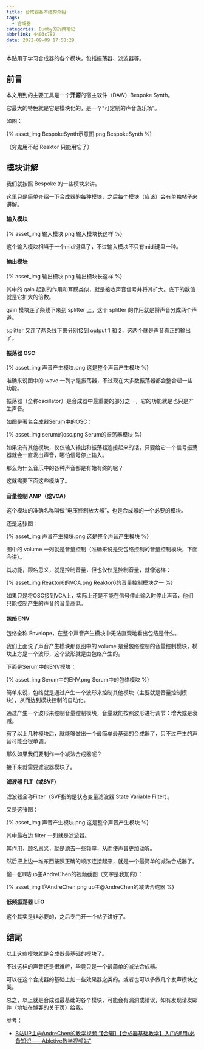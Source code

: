 ```yaml
---
title: 合成器基本结构介绍
tags:
  - 合成器
categories: Dumby的折腾笔记
abbrlink: 4403c782
date: 2022-09-09 17:58:29
---
```


本贴用于学习合成器的各个模块，包括振荡器、滤波器等。

<!--more-->

## 前言

本文用到的主要工具是一个**开源**的宿主软件（DAW）Bespoke Synth。

它最大的特色就是它是模块化的，是一个“可定制的声音游乐场”。

如图：

{% asset_img BespokeSynth示意图.png BespokeSynth %}

（穷鬼用不起 Reaktor 只能用它了）

## 模块讲解

我们就按照 Bespoke 的一些模块来讲。

这里只是简单介绍一下合成器的每种模块，之后每个模块（应该）会有单独帖子来讲解。

#### 输入模块

{% asset_img 输入模块.png 输入模块长这样 %}

这个输入模块相当于一个midi键盘了，不过输入模块不只有midi键盘一种。

#### 输出模块

{% asset_img 输出模块.png 输出模块长这样 %}

其中的 gain 起到的作用和耳膜类似，就是接收声音信号并将其扩大。底下的数值就是它扩大的倍数。

gain 模块连了条线下来到 splitter 上，这个 splitter 的作用就是将声音分成两个声道。

splitter 又连了两条线下来分别接到 output 1 和 2，这两个就是声音真正的输出了。

#### 振荡器 OSC

{% asset_img 声音产生模块.png 这是整个声音产生模块 %}

准确来说图中的 wave 一列才是振荡器，不过现在大多数振荡器都会整合起一些功能。

振荡器（全称oscillator）是合成器中最重要的部分之一，它的功能就是也只是产生声音。

如图是著名合成器Serum中的OSC：

{% asset_img serum的osc.png Serum的振荡器模块 %}

如果没有其他模块，仅仅输入输出和振荡器连接起来的话，只要给它一个信号振荡器就会一直发出声音，哪怕信号停止输入。

那么为什么音乐中的各种声音都是有始有终的呢？

这就需要下面这些模块了。

#### 音量控制 AMP（或VCA）

这个模块的准确名称叫做“电压控制放大器”，也是合成器的一个必要的模块。

还是这张图：

{% asset_img 声音产生模块.png 这是整个声音产生模块 %}

图中的 volume 一列就是音量控制（准确来说是受包络控制的音量控制模块，下面会讲）。

其功能，顾名思义，就是控制音量，但也仅仅是控制音量，就像这样：

{% asset_img Reaktor6的VCA.png Reaktor6的音量控制模块之一 %}

如果只是将OSC接到VCA上，实际上还是不能在信号停止输入时停止声音，他们只能控制产生的声音的音量高低。

#### 包络 ENV

包络全称 Envelope，在整个声音产生模块中无法直观地看出包络是什么。

我们上面说了声音产生模块那张图中的 volume 是受包络控制的音量控制模块，模块上方是一个波形，这个波形就是由包络产生的。

下面是Serum中的ENV模块：

{% asset_img Serum中的ENV.png Serum中的包络模块 %}

简单来说，包络就是通过产生一个波形来控制其他模块（主要就是音量控制模块），从而达到模块控制的自动化。

通过产生一个波形来控制音量控制模块，音量就能按照波形进行调节：增大或是衰减。

有了以上几种模块后，就能够做出一个最简单最基础的合成器了，只不过产生的声音可能会很单调。

那么如果我们要制作一个减法合成器呢？

接下来就需要滤波器模块了。

#### 滤波器 FLT（或SVF）

滤波器全称Filter（SVF指的是状态变量滤波器 State Variable Filter）。

又是这张图：

{% asset_img 声音产生模块.png 这是整个声音产生模块 %}

其中最右边 filter 一列就是滤波器。

其作用，顾名思义，就是滤去一些频率，从而使声音更加动听。

然后把上边一堆东西按照正确的顺序连接起来，就是一个最简单的减法合成器了。

偷一张B站up主AndreChen的视频截图（文字是我加的）：

{% asset_img @AndreChen.png up主@AndreChen的减法合成器 %}

#### 低频振荡器 LFO

这个其实是非必要的，之后专门开一个帖子讲好了。

## 结尾

以上这些模块就是合成器最基础的模块了。

不过这样的声音还是很难听，毕竟只是一个最简单的减法合成器。

可以在这个合成器的基础上加一些效果器之类的。或者也可以多做几个发声模块之类。

总之，以上就是合成器最基础的各个模块，可能会有漏洞或错误，如有发现请发邮件（地址在博客的关于页）给我。

参考：
- [B站UP主@AndreChen的教学视频 “【合辑】【合成器基础教学】入门/通用/必备知识——Abletive教学视频站”](https://www.bilibili.com/video/BV1Ys411i7hF)